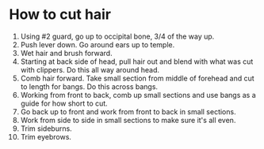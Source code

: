 # How to cut hair

1. Using #2 guard, go up to occipital bone, 3/4 of the way up.
1. Push lever down.  Go around ears up to temple.
1. Wet hair and brush forward.
1. Starting at back side of head,
   pull hair out and blend with what was cut with clippers.
   Do this all way around head.
1. Comb hair forward. Take small section from middle of forehead
   and cut to length for bangs.
   Do this across bangs.
1. Working from front to back, comb up small sections and use bangs as a guide for how short to cut.
1. Go back up to front and work from front to back in small sections.
1. Work from side to side in small sections to make sure it's all even.
1. Trim sideburns.
1. Trim eyebrows.
